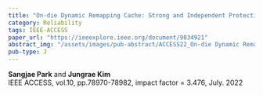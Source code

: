```yaml
---
title: "On-die Dynamic Remapping Cache: Strong and Independent Protection against Intermittent Faults"
category: Reliability
tags: IEEE-ACCESS
paper_url: "https://ieeexplore.ieee.org/document/9834921"
abstract_img: "/assets/images/pub-abstract/ACCESS22_On-die Dynamic Remapping Cache.png"
pub-type: J
---
```


**Sangjae Park** and **Jungrae Kim**<br>
IEEE ACCESS, vol.10, pp.78970-78982, impact factor = 3.476, July. 2022
